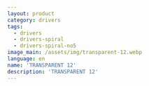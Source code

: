 ```yaml
---
layout: product
category: drivers
tags:
  - drivers
  - drivers-spiral
  - drivers-spiral-no5
image_main: /assets/img/transparent-12.webp
language: en
name: 'TRANSPARENT 12'
description: 'TRANSPARENT 12'
---
```

